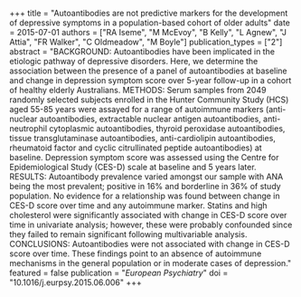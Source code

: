 +++
title = "Autoantibodies are not predictive markers for the development of depressive symptoms in a population-based cohort of older adults"
date = 2015-07-01
authors = ["RA Iseme", "M McEvoy", "B Kelly", "L Agnew", "J Attia", "FR Walker", "C Oldmeadow", "M Boyle"]
publication_types = ["2"]
abstract = "BACKGROUND: Autoantibodies have been implicated in the etiologic pathway of depressive disorders. Here, we determine the association between the presence of a panel of autoantibodies at baseline and change in depression symptom score over 5-year follow-up in a cohort of healthy elderly Australians. METHODS: Serum samples from 2049 randomly selected subjects enrolled in the Hunter Community Study (HCS) aged 55-85 years were assayed for a range of autoimmune markers (anti-nuclear autoantibodies, extractable nuclear antigen autoantibodies, anti-neutrophil cytoplasmic autoantibodies, thyroid peroxidase autoantibodies, tissue transglutaminase autoantibodies, anti-cardiolipin autoantibodies, rheumatoid factor and cyclic citrullinated peptide autoantibodies) at baseline. Depression symptom score was assessed using the Centre for Epidemiological Study (CES-D) scale at baseline and 5 years later. RESULTS: Autoantibody prevalence varied amongst our sample with ANA being the most prevalent; positive in 16% and borderline in 36% of study population. No evidence for a relationship was found between change in CES-D score over time and any autoimmune marker. Statins and high cholesterol were significantly associated with change in CES-D score over time in univariate analysis; however, these were probably confounded since they failed to remain significant following multivariable analysis. CONCLUSIONS: Autoantibodies were not associated with change in CES-D score over time. These findings point to an absence of autoimmune mechanisms in the general population or in moderate cases of depression."
featured = false
publication = "*European Psychiatry*"
doi = "10.1016/j.eurpsy.2015.06.006"
+++

